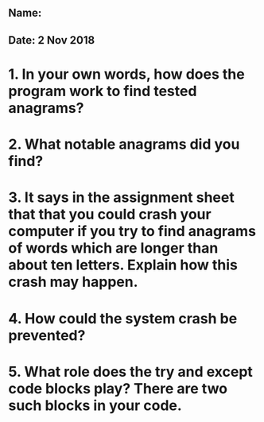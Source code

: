 ## Name:
## Date: 2 Nov 2018


# 1. In your own words, how does the program work to find tested anagrams?

# 2. What notable anagrams did you find?

# 3. It says in the assignment sheet that that you could crash your computer if you try to find anagrams of words which are longer than about ten letters. Explain how this crash may happen.

# 4. How could the system crash be prevented?

# 5. What role does the try and except code blocks play? There are two such blocks in your code.
